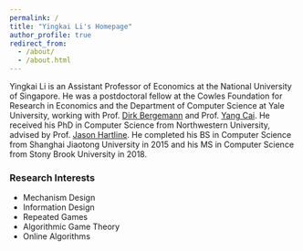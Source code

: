 ```yaml
---
permalink: /
title: "Yingkai Li's Homepage"
author_profile: true
redirect_from: 
  - /about/
  - /about.html
---
```


Yingkai Li is an Assistant Professor of Economics at the National University of Singapore. He was a postdoctoral fellow at the Cowles Foundation for Research in Economics and the Department of Computer Science at Yale University, working with Prof. [Dirk Bergemann](https://campuspress.yale.edu/dirkbergemann/) and Prof. [Yang Cai](https://www.cs.yale.edu/homes/cai/). He received his PhD in Computer Science from Northwestern University, advised by Prof. [Jason Hartline](https://sites.northwestern.edu/hartline/). He completed his BS in Computer Science from Shanghai Jiaotong University in 2015 and his MS in Computer Science from Stony Brook University in 2018.


### Research Interests
* Mechanism Design
* Information Design
* Repeated Games
* Algorithmic Game Theory
* Online Algorithms

